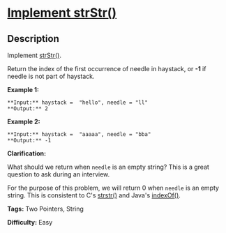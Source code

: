 # [Implement strStr()][title]

## Description

Implement [strStr()](http://www.cplusplus.com/reference/cstring/strstr/).

Return the index of the first occurrence of needle in haystack, or **-1** if
needle is not part of haystack.

**Example 1:**

    
    
    **Input:** haystack =  "hello", needle = "ll"
    **Output:** 2
    

**Example 2:**

    
    
    **Input:** haystack =  "aaaaa", needle = "bba"
    **Output:** -1
    

**Clarification:**

What should we return when `needle` is an empty string? This is a great
question to ask during an interview.

For the purpose of this problem, we will return 0 when `needle` is an empty
string. This is consistent to C's
[strstr()](http://www.cplusplus.com/reference/cstring/strstr/) and Java's
[indexOf()](https://docs.oracle.com/javase/7/docs/api/java/lang/String.html#indexOf\(java.lang.String\)).


**Tags:** Two Pointers, String

**Difficulty:** Easy

[title]: https://leetcode.com/problems/implement-strstr
